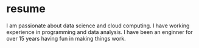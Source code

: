 # resume

I am passionate about data science and cloud computing.
I have working experience in programming and data analysis.
I have been an enginner for over 15 years having fun in making things work.

